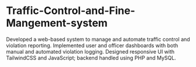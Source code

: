 # Traffic-Control-and-Fine-Mangement-system

 Developed a web-based system to manage and automate traffic control and violation reporting. Implemented user and
 officer dashboards with both manual and automated violation logging. Designed responsive UI with TailwindCSS and
 JavaScript; backend handled using PHP and MySQL.

 
